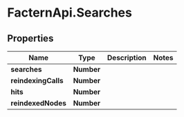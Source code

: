 # FacternApi.Searches

## Properties
Name | Type | Description | Notes
------------ | ------------- | ------------- | -------------
**searches** | **Number** |  | 
**reindexingCalls** | **Number** |  | 
**hits** | **Number** |  | 
**reindexedNodes** | **Number** |  | 


